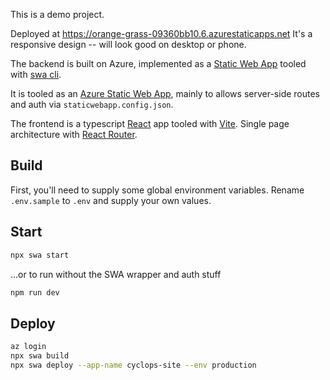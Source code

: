 This is a demo project.

Deployed at https://orange-grass-09360bb10.6.azurestaticapps.net
It's a responsive design -- will look good on desktop or phone.

The backend is built on Azure, implemented as a [Static Web App](https://azure.microsoft.com/en-us/products/app-service/static) tooled with [swa cli](https://azure.github.io/static-web-apps-cli/).

It is tooled as an [Azure Static Web App](https://azure.microsoft.com/en-us/products/app-service/static), mainly to allows server-side routes and auth via `staticwebapp.config.json`.

The frontend is a typescript [React](https://react.dev) app tooled with [Vite](https://vite.dev). Single page architecture with [React Router](https://reactrouter.com/).

## Build

First, you'll need to supply some global environment variables. Rename `.env.sample` to `.env` and supply your own values.

## Start

```bash
npx swa start
```

...or to run without the SWA wrapper and auth stuff

```bash
npm run dev
```

## Deploy

```bash
az login
npx swa build
npx swa deploy --app-name cyclops-site --env production
```
